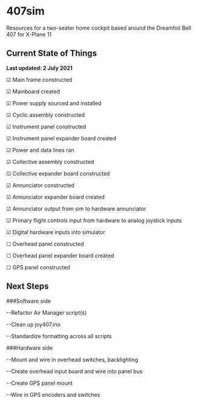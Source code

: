 # 407sim
Resources for a two-seater home cockpit based around the Dreamfoil Bell 407 for X-Plane 11

## Current State of Things

**Last updated: 2 July 2021**

☑ Main frame constructed 

☑ Mainboard created 

☑ Power supply sourced and installed

☑ Cyclic assembly constructed 

☑ Instrument panel constructed

☑ Instrument panel expander board created 

☑ Power and data lines ran 

☑ Collective assembly constructed 

☑ Collective expander board constructed 

☑ Annunciator constructed 

☑ Annunciator expander board created 

☑ Annunciator output from sim to hardware annunciator

☑ Primary flight controls input from hardware to analog joystick inputs

☑ Digital hardware inputs into simulator

☐ Overhead panel constructed

☐ Overhead panel expander board created

☐ GPS panel constructed

## Next Steps

###Software side

--Refactor Air Manager script(s)

--Clean up joy407.ino

--Standardize formatting across all scripts

###Hardware side

--Mount and wire in overhead switches, backlighting

--Create overhead input board and wire into panel bus

--Create GPS panel mount

--Wire in GPS encoders and switches
